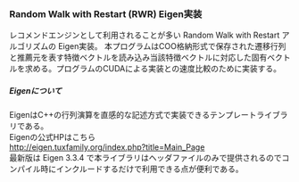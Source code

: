 ### Random Walk with Restart (RWR) Eigen実装  
レコメンドエンジンとして利用されることが多い Random Walk with Restart アルゴリズムの Eigen実装。
本プログラムはCOO格納形式で保存された遷移行列と推薦元を表す特徴ベクトルを読み込み当該特徴ベクトルに対応した固有ベクトルを求める。プログラムのCUDAによる実装との速度比較のために実装する。  

##### Eigenについて
EigenはC++の行列演算を直感的な記述方式で実装できるテンプレートライブラリである。  
Eigenの公式HPはこちら  
http://eigen.tuxfamily.org/index.php?title=Main_Page  
最新版は Eigen 3.3.4 で本ライブラリはヘッダファイルのみで提供されるのでコンパイル時にインクルードするだけで利用できる点が便利である。  
